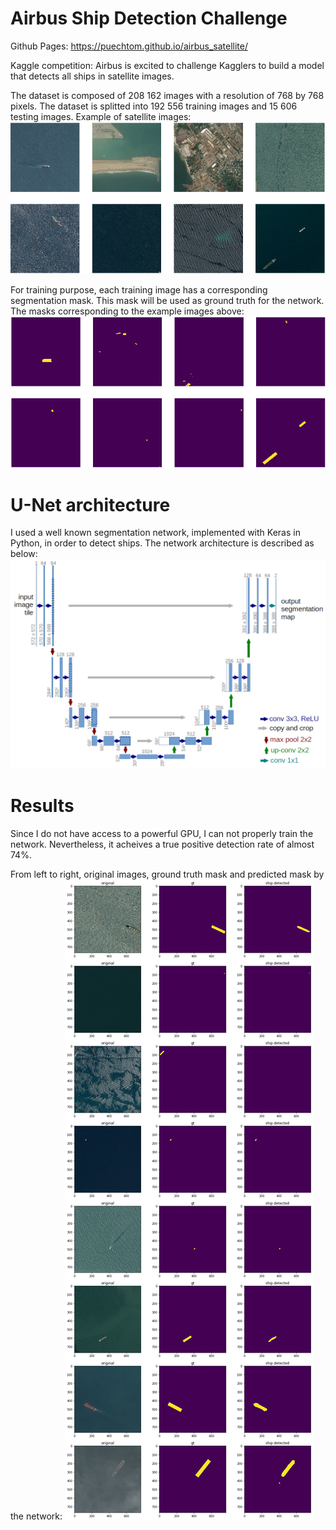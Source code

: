 # Airbus Ship Detection Challenge
Github Pages: https://puechtom.github.io/airbus_satellite/

Kaggle competition: Airbus is excited to challenge Kagglers to build a model that detects all ships in satellite images.

The dataset is composed of 208 162 images with a resolution of 768 by 768 pixels. The dataset is splitted into 192 556 training images and 15 606 testing images. Example of satellite images:
![images](https://raw.githubusercontent.com/puechtom/airbus_satellite/master/images.png)

For training purpose, each training image has a corresponding segmentation mask. This mask will be used as ground truth for the network. The masks corresponding to the example images above:
![masks](https://raw.githubusercontent.com/puechtom/airbus_satellite/master/masks.png)

# U-Net architecture
I used a well known segmentation network, implemented with Keras in Python, in order to detect ships. The network architecture is described as below:
![unet](https://raw.githubusercontent.com/puechtom/airbus_satellite/master/u-net-architecture.png)

# Results
Since I do not have access to a powerful GPU, I can not properly train the network. Nevertheless, it acheives a true positive detection rate of almost 74%.

From left to right, original images, ground truth mask and predicted mask by the network:
![results](https://raw.githubusercontent.com/puechtom/airbus_satellite/master/results.png)
